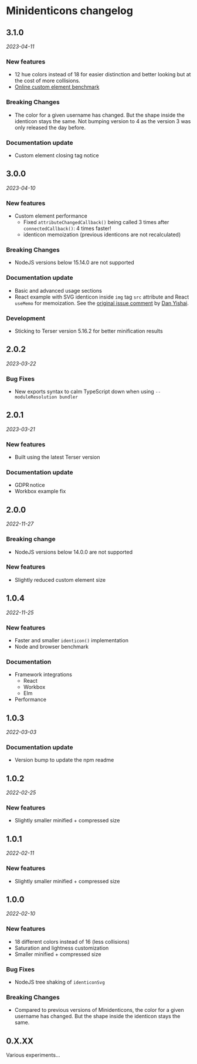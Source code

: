 # Minidenticons changelog

## 3.1.0

_2023-04-11_

### New features

- 12 hue colors instead of 18 for easier distinction and better looking but at the cost of more collisions.
- [Online custom element benchmark](https://laurentpayot.github.io/minidenticons/benchmark/browser.html)

### Breaking Changes

- The color for a given username has changed. But the shape inside the identicon stays the same. Not bumping version to 4 as the version 3 was only released the day before.

### Documentation update

- Custom element closing tag notice

## 3.0.0

_2023-04-10_

### New features

- Custom element performance
  - Fixed `attributeChangedCallback()` being called 3 times after `connectedCallback()`: 4 times faster!
  - identicon memoization (previous identicons are not recalculated)

### Breaking Changes

- NodeJS versions below 15.14.0 are not supported

### Documentation update

- Basic and advanced usage sections
- React example with SVG identicon inside `img` tag `src` attribute and React `useMemo` for memoization. See the [original issue comment](https://github.com/laurentpayot/minidenticons/issues/2#issuecomment-1485545388) by [Dan Yishai](https://github.com/danyi1212).

### Development

- Sticking to Terser version 5.16.2 for better minification results

## 2.0.2

_2023-03-22_

### Bug Fixes

- New exports syntax to calm TypeScript down when using `--moduleResolution bundler`

## 2.0.1

_2023-03-21_

### New features

- Built using the latest Terser version

### Documentation update

- GDPR notice
- Workbox example fix

## 2.0.0

_2022-11-27_

### Breaking change

- NodeJS versions below 14.0.0 are not supported

### New features

- Slightly reduced custom element size

## 1.0.4

_2022-11-25_

### New features

- Faster and smaller `identicon()` implementation
- Node and browser benchmark

### Documentation

- Framework integrations
  - React
  - Workbox
  - Elm
- Performance

## 1.0.3

_2022-03-03_

### Documentation update

- Version bump to update the npm readme

## 1.0.2

_2022-02-25_

### New features

- Slightly smaller minified + compressed size

## 1.0.1

_2022-02-11_

### New features

- Slightly smaller minified + compressed size

## 1.0.0

_2022-02-10_

### New features

- 18 different colors instead of 16 (less collisions)
- Saturation and lightness customization
- Smaller minified + compressed size

### Bug Fixes

- NodeJS tree shaking of `identiconSvg`


### Breaking Changes

- Compared to previous versions of Minidenticons, the color for a given username has changed. But the shape inside the identicon stays the same.

## 0.X.XX

Various experiments…
